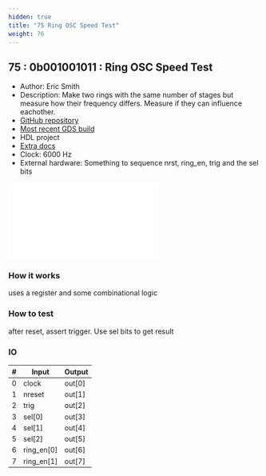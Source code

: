 ```yaml
---
hidden: true
title: "75 Ring OSC Speed Test"
weight: 76
---
```


## 75 : 0b001001011 : Ring OSC Speed Test

* Author: Eric Smith
* Description: Make two rings with the same number of stages but measure how their frequency differs.  Measure if they can influence eachother.
* [GitHub repository](https://github.com/ericsmi/tt02-verilog-ring-osc-demo)
* [Most recent GDS build](https://github.com/ericsmi/tt02-verilog-ring-osc-demo/actions/runs/3597983245)
* HDL project
* [Extra docs]()
* Clock: 6000 Hz
* External hardware: Something to sequence nrst, ring_en, trig and the sel bits

![picture](images/tt_speed_test.pdf)

### How it works

uses a register and some combinational logic

### How to test

after reset, assert trigger.  Use sel bits to get result

### IO

| # | Input        | Output       |
|---|--------------|--------------|
| 0 | clock  | out[0] |
| 1 | nreset  | out[1] |
| 2 | trig  | out[2] |
| 3 | sel[0]  | out[3] |
| 4 | sel[1]  | out[4] |
| 5 | sel[2]  | out[5] |
| 6 | ring_en[0]  | out[6] |
| 7 | ring_en[1]  | out[7] |
